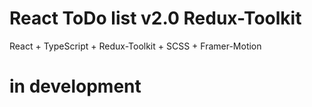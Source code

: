 # React ToDo list v2.0 Redux-Toolkit

React + TypeScript + Redux-Toolkit + SCSS + Framer-Motion

# in development